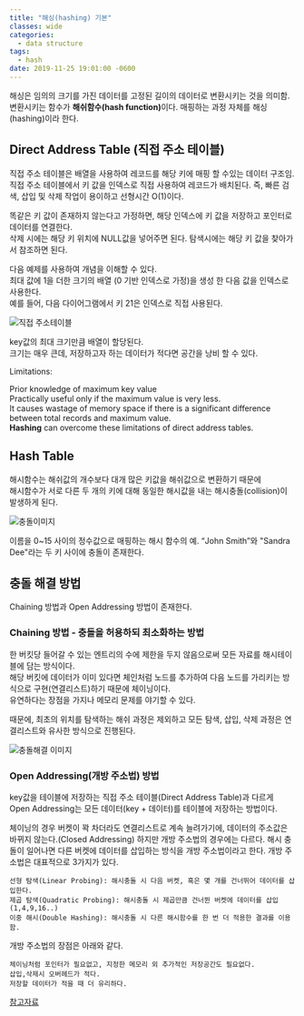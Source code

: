 ```yaml
---
title: "해싱(hashing) 기본"
classes: wide
categories:
  - data structure
tags:
  - hash
date: 2019-11-25 19:01:00 -0600
---
```


해싱은 임의의 크기를 가진 데이터를 고정된 길이의 데이터로 변환시키는 것을 의미함.  
변환시키는 함수가 <strong>해쉬함수(hash function)</strong>이다. 매핑하는 과정 자체를 해싱(hashing)이라 한다.  

## Direct Address Table (직접 주소 테이블)

직접 주소 테이블은 배열을 사용하여 레코드를 해당 키에 매핑 할 수있는 데이터 구조임.  
직접 주소 테이블에서 키 값을 인덱스로 직접 사용하여 레코드가 배치된다. 즉, 빠른 검색, 삽입 및 삭제 작업이 용이하고 선형시간 O(1)이다.  

똑같은 키 값이 존재하지 않는다고 가정하면, 해당 인덱스에 키 값을 저장하고 포인터로 데이터를 연결한다.  
삭제 시에는 해당 키 위치에 NULL값을 넣어주면 된다. 탐색시에는 해당 키 값을 찾아가서 참조하면 된다.  

다음 예제를 사용하여 개념을 이해할 수 있다.  
최대 값에 1을 더한 크기의 배열 (0 기반 인덱스로 가정)을 생성 한 다음 값을 인덱스로 사용한다.  
예를 들어, 다음 다이어그램에서 키 21은 인덱스로 직접 사용된다.

![직접 주소테이블](https://www.geeksforgeeks.org/wp-content/uploads/hmap.png)

key값의 최대 크기만큼 배열이 할당된다.  
크기는 매우 큰데, 저장하고자 하는 데이터가 적다면 공간을 낭비 할 수 있다.  


Limitations:

Prior knowledge of maximum key value  
Practically useful only if the maximum value is very less.  
It causes wastage of memory space if there is a significant difference between total records and maximum value.  
<strong>Hashing</strong> can overcome these limitations of direct address tables.  


## Hash Table

해시함수는 해쉬값의 개수보다 대개 많은 키값을 해쉬값으로 변환하기 때문에  
해시함수가 서로 다른 두 개의 키에 대해 동일한 해시값을 내는 해시충돌(collision)이 발생하게 된다.  

![충돌이미지](https://upload.wikimedia.org/wikipedia/commons/thumb/5/58/Hash_table_4_1_1_0_0_1_0_LL.svg/480px-Hash_table_4_1_1_0_0_1_0_LL.svg.png)

이름을 0~15 사이의 정수값으로 매핑하는 해시 함수의 예. “John Smith”와 "Sandra Dee"라는 두 키 사이에 충돌이 존재한다.  


## 충돌 해결 방법

Chaining 방법과 Open Addressing 방법이 존재한다.  

### Chaining 방법 - 충돌을 허용하되 최소화하는 방법


한 버킷당 들어갈 수 있는 엔트리의 수에 제한을 두지 않음으로써 모든 자료를 해시테이블에 담는 방식이다.  
해당 버킷에 데이터가 이미 있다면 체인처럼 노드를 추가하여 다음 노드를 가리키는 방식으로 구현(연결리스트)하기 때문에 체이닝이다.  
유연하다는 장점을 가지나 메모리 문제를 야기할 수 있다.  

때문에, 최초의 위치를 탐색하는 해쉬 과정은 제외하고 모든 탐색, 삽입, 삭제 과정은 연결리스트와 유사한 방식으로 진행된다.  

![충돌해결 이미지](https://i.imgur.com/7PTT8dT.png)

### Open Addressing(개방 주소법) 방법 

key값을 테이블에 저장하는 직접 주소 테이블(Direct Address Table)과 다르게 Open Addressing는 모든 데이터(key + 데이터)를 테이블에 저장하는 방법이다.   


체이닝의 경우 버켓이 꽉 차더라도 연결리스트로 계속 늘려가기에, 데이터의 주소값은 바뀌지 않는다.(Closed Addressing) 하지만 개방 주소법의 경우에는 다르다. 해시 충돌이 일어나면 다른 버켓에 데이터를 삽입하는 방식을 개방 주소법이라고 한다. 개방 주소법은 대표적으로 3가지가 있다.

```
선형 탐색(Linear Probing): 해시충돌 시 다음 버켓, 혹은 몇 개를 건너뛰어 데이터를 삽입한다.  
제곱 탐색(Quadratic Probing): 해시충돌 시 제곱만큼 건너뛴 버켓에 데이터를 삽입(1,4,9,16..)  
이중 해시(Double Hashing): 해시충돌 시 다른 해시함수를 한 번 더 적용한 결과를 이용함.  
```
개방 주소법의 장점은 아래와 같다.  
```
체이닝처럼 포인터가 필요없고, 지정한 메모리 외 추가적인 저장공간도 필요없다.
삽입,삭제시 오버헤드가 적다.
저장할 데이터가 적을 때 더 유리하다.
```

[참고자료](https://ict-nroo.tistory.com/76)
